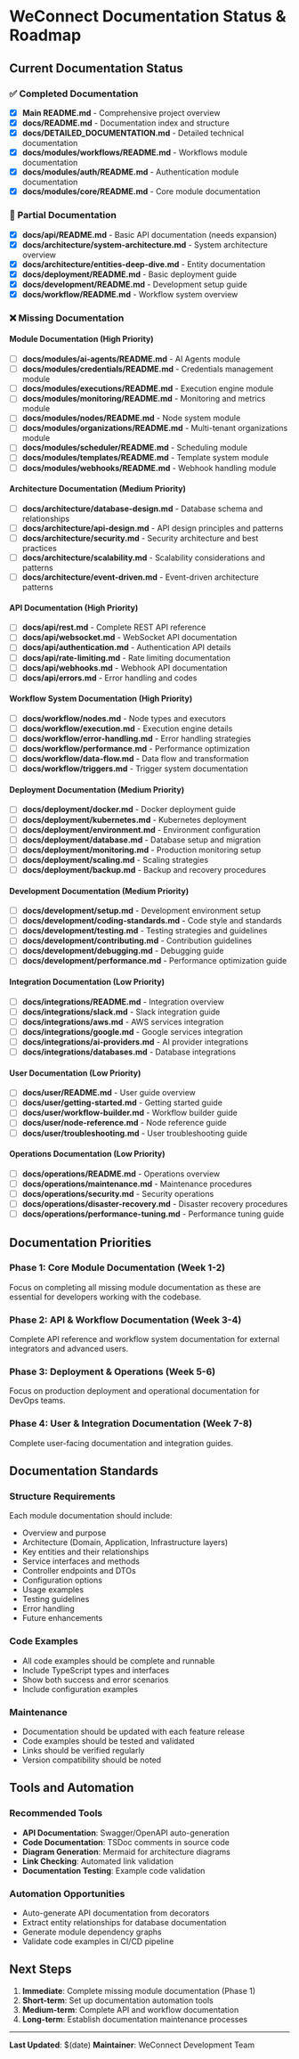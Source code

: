 # WeConnect Documentation Status & Roadmap

## Current Documentation Status

### ✅ Completed Documentation
- [x] **Main README.md** - Comprehensive project overview
- [x] **docs/README.md** - Documentation index and structure
- [x] **docs/DETAILED_DOCUMENTATION.md** - Detailed technical documentation
- [x] **docs/modules/workflows/README.md** - Workflows module documentation
- [x] **docs/modules/auth/README.md** - Authentication module documentation
- [x] **docs/modules/core/README.md** - Core module documentation

### 🔄 Partial Documentation
- [x] **docs/api/README.md** - Basic API documentation (needs expansion)
- [x] **docs/architecture/system-architecture.md** - System architecture overview
- [x] **docs/architecture/entities-deep-dive.md** - Entity documentation
- [x] **docs/deployment/README.md** - Basic deployment guide
- [x] **docs/development/README.md** - Development setup guide
- [x] **docs/workflow/README.md** - Workflow system overview

### ❌ Missing Documentation

#### Module Documentation (High Priority)
- [ ] **docs/modules/ai-agents/README.md** - AI Agents module
- [ ] **docs/modules/credentials/README.md** - Credentials management module
- [ ] **docs/modules/executions/README.md** - Execution engine module
- [ ] **docs/modules/monitoring/README.md** - Monitoring and metrics module
- [ ] **docs/modules/nodes/README.md** - Node system module
- [ ] **docs/modules/organizations/README.md** - Multi-tenant organizations module
- [ ] **docs/modules/scheduler/README.md** - Scheduling module
- [ ] **docs/modules/templates/README.md** - Template system module
- [ ] **docs/modules/webhooks/README.md** - Webhook handling module

#### Architecture Documentation (Medium Priority)
- [ ] **docs/architecture/database-design.md** - Database schema and relationships
- [ ] **docs/architecture/api-design.md** - API design principles and patterns
- [ ] **docs/architecture/security.md** - Security architecture and best practices
- [ ] **docs/architecture/scalability.md** - Scalability considerations and patterns
- [ ] **docs/architecture/event-driven.md** - Event-driven architecture patterns

#### API Documentation (High Priority)
- [ ] **docs/api/rest.md** - Complete REST API reference
- [ ] **docs/api/websocket.md** - WebSocket API documentation
- [ ] **docs/api/authentication.md** - Authentication API details
- [ ] **docs/api/rate-limiting.md** - Rate limiting documentation
- [ ] **docs/api/webhooks.md** - Webhook API documentation
- [ ] **docs/api/errors.md** - Error handling and codes

#### Workflow System Documentation (High Priority)
- [ ] **docs/workflow/nodes.md** - Node types and executors
- [ ] **docs/workflow/execution.md** - Execution engine details
- [ ] **docs/workflow/error-handling.md** - Error handling strategies
- [ ] **docs/workflow/performance.md** - Performance optimization
- [ ] **docs/workflow/data-flow.md** - Data flow and transformation
- [ ] **docs/workflow/triggers.md** - Trigger system documentation

#### Deployment Documentation (Medium Priority)
- [ ] **docs/deployment/docker.md** - Docker deployment guide
- [ ] **docs/deployment/kubernetes.md** - Kubernetes deployment
- [ ] **docs/deployment/environment.md** - Environment configuration
- [ ] **docs/deployment/database.md** - Database setup and migration
- [ ] **docs/deployment/monitoring.md** - Production monitoring setup
- [ ] **docs/deployment/scaling.md** - Scaling strategies
- [ ] **docs/deployment/backup.md** - Backup and recovery procedures

#### Development Documentation (Medium Priority)
- [ ] **docs/development/setup.md** - Development environment setup
- [ ] **docs/development/coding-standards.md** - Code style and standards
- [ ] **docs/development/testing.md** - Testing strategies and guidelines
- [ ] **docs/development/contributing.md** - Contribution guidelines
- [ ] **docs/development/debugging.md** - Debugging guide
- [ ] **docs/development/performance.md** - Performance optimization guide

#### Integration Documentation (Low Priority)
- [ ] **docs/integrations/README.md** - Integration overview
- [ ] **docs/integrations/slack.md** - Slack integration guide
- [ ] **docs/integrations/aws.md** - AWS services integration
- [ ] **docs/integrations/google.md** - Google services integration
- [ ] **docs/integrations/ai-providers.md** - AI provider integrations
- [ ] **docs/integrations/databases.md** - Database integrations

#### User Documentation (Low Priority)
- [ ] **docs/user/README.md** - User guide overview
- [ ] **docs/user/getting-started.md** - Getting started guide
- [ ] **docs/user/workflow-builder.md** - Workflow builder guide
- [ ] **docs/user/node-reference.md** - Node reference guide
- [ ] **docs/user/troubleshooting.md** - User troubleshooting guide

#### Operations Documentation (Low Priority)
- [ ] **docs/operations/README.md** - Operations overview
- [ ] **docs/operations/maintenance.md** - Maintenance procedures
- [ ] **docs/operations/security.md** - Security operations
- [ ] **docs/operations/disaster-recovery.md** - Disaster recovery procedures
- [ ] **docs/operations/performance-tuning.md** - Performance tuning guide

## Documentation Priorities

### Phase 1: Core Module Documentation (Week 1-2)
Focus on completing all missing module documentation as these are essential for developers working with the codebase.

### Phase 2: API & Workflow Documentation (Week 3-4)
Complete API reference and workflow system documentation for external integrators and advanced users.

### Phase 3: Deployment & Operations (Week 5-6)
Focus on production deployment and operational documentation for DevOps teams.

### Phase 4: User & Integration Documentation (Week 7-8)
Complete user-facing documentation and integration guides.

## Documentation Standards

### Structure Requirements
Each module documentation should include:
- Overview and purpose
- Architecture (Domain, Application, Infrastructure layers)
- Key entities and their relationships
- Service interfaces and methods
- Controller endpoints and DTOs
- Configuration options
- Usage examples
- Testing guidelines
- Error handling
- Future enhancements

### Code Examples
- All code examples should be complete and runnable
- Include TypeScript types and interfaces
- Show both success and error scenarios
- Include configuration examples

### Maintenance
- Documentation should be updated with each feature release
- Code examples should be tested and validated
- Links should be verified regularly
- Version compatibility should be noted

## Tools and Automation

### Recommended Tools
- **API Documentation**: Swagger/OpenAPI auto-generation
- **Code Documentation**: TSDoc comments in source code
- **Diagram Generation**: Mermaid for architecture diagrams
- **Link Checking**: Automated link validation
- **Documentation Testing**: Example code validation

### Automation Opportunities
- Auto-generate API documentation from decorators
- Extract entity relationships for database documentation
- Generate module dependency graphs
- Validate code examples in CI/CD pipeline

## Next Steps

1. **Immediate**: Complete missing module documentation (Phase 1)
2. **Short-term**: Set up documentation automation tools
3. **Medium-term**: Complete API and workflow documentation
4. **Long-term**: Establish documentation maintenance processes

---

**Last Updated**: $(date)
**Maintainer**: WeConnect Development Team